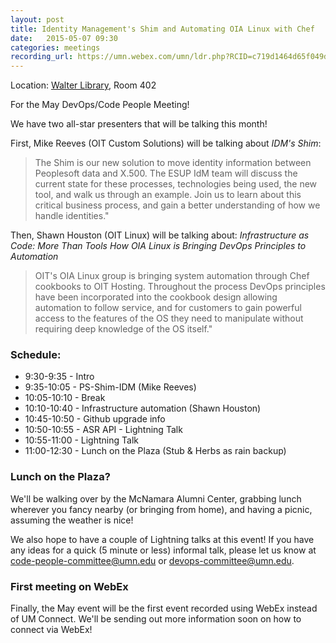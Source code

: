 ```yaml
---
layout: post
title: Identity Management's Shim and Automating OIA Linux with Chef
date:   2015-05-07 09:30
categories: meetings
recording_url: https://umn.webex.com/umn/ldr.php?RCID=c719d1464d65f049dc25b6df340d7496
---
```


Location\: [Walter Library](http://campusmaps.umn.edu/tc/map.php?building=042), Room 402

For the May DevOps/Code People Meeting!

We have two all-star presenters that will be talking this month!

First, Mike Reeves (OIT Custom Solutions) will be talking about _IDM's Shim_:

> The Shim is our new solution to move identity information between
> Peoplesoft data and X.500. The ESUP IdM team will discuss the
> current state for these processes, technologies being used,
> the new tool, and walk us through an example. Join us to learn
> about this critical business process, and gain a better
> understanding of how we handle identities."

Then, Shawn Houston (OIT Linux) will be talking about: _Infrastructure as Code: More Than Tools
How OIA Linux is Bringing DevOps Principles to Automation_

> OIT's OIA Linux group is bringing system automation through Chef
> cookbooks to OIT Hosting. Throughout the process DevOps
> principles have been incorporated into the cookbook design
> allowing automation to follow service, and for customers to
> gain powerful access to the features of the OS they need to
> manipulate without requiring deep knowledge of the OS itself."

### Schedule:

- 9:30-9:35 - Intro
- 9:35-10:05 - PS-Shim-IDM (Mike Reeves)
- 10:05-10:10 - Break
- 10:10-10:40 - Infrastructure automation (Shawn Houston)
- 10:45-10:50 - Github upgrade info
- 10:50-10:55 - ASR API - Lightning Talk
- 10:55-11:00 - Lightning Talk
- 11:00-12:30 - Lunch on the Plaza (Stub & Herbs as rain backup)

### Lunch on the Plaza?

We'll be walking over by the McNamara Alumni Center, grabbing lunch wherever
you fancy nearby (or bringing from home), and having a picnic, assuming the
weather is nice!

We also hope to have a couple of Lightning talks at this event!
If you have any ideas for a quick (5 minute or less) informal
talk, please let us know at [code-people-committee@umn.edu](code-people-committee@umn.edu)
or [devops-committee@umn.edu](devops-committee@umn.edu).

### First meeting on WebEx

Finally, the May event will be the first event recorded using WebEx
instead of UM Connect. We'll be sending out more information
soon on how to connect via WebEx!

